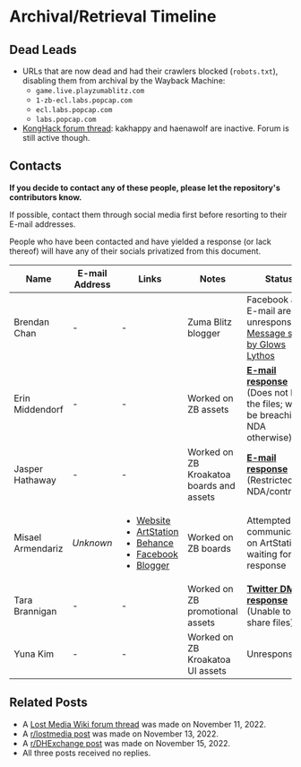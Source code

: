 # Archival/Retrieval Timeline

## Dead Leads
- URLs that are now dead and had their crawlers blocked (`robots.txt`), disabling them
  from archival by the Wayback Machine:
  - `game.live.playzumablitz.com`
  - `1-zb-ecl.labs.popcap.com`
  - `ecl.labs.popcap.com`
  - `labs.popcap.com`
- [KongHack forum thread][kh]: kakhappy and haenawolf are inactive.
  Forum is still active though.

[kh]: https://konghack.com/topic/5710-zuma_blitz?p=46521/

## Contacts
**If you decide to contact any of these people, please let the repository's
contributors know.**

If possible, contact them through social media first before resorting to
their E-mail addresses.

People who have been contacted and have yielded a response (or lack thereof)
will have any of their socials privatized from this document.
<table>
<thead>
  <tr>
    <th>Name</th>
    <th>E-mail Address</th>
    <th>Links</th>
    <th>Notes</th>
    <th>Status</th>
  </tr>
</thead>
<tbody>
  <tr>
    <td>Brendan Chan</td>
    <td>-</td>
    <td>-</td>
    <td>Zuma Blitz blogger</td>
    <td>
      Facebook and E-mail are unresponsive.
      <a href="Lead%20Responses/brendan_glowsmessenger.png">Message sent by Glows Lythos</a>
    </td>
  </tr>
  <tr>
    <td>Erin Middendorf</td>
    <td>-</td>
    <td>-</td>
    <td>Worked on ZB assets</td>
    <td>
      <a href="Lead%20Responses/erin.png"><b>E-mail response</b></a>
      (Does not have the files; would be breaching NDA otherwise)
    </td>
  </tr>
  <tr>
    <td>Jasper Hathaway</td>
    <td>-</td>
    <td>-</td>
    <td>Worked on ZB Kroakatoa boards and assets</td>
    <td>
      <a href="Lead%20Responses/jasper.png"><b>E-mail response</b></a>
      (Restricted by NDA/contract)
    </td>
  </tr>
  <tr>
    <td>Misael Armendariz</td>
    <td>
      <i>Unknown</i>
    </td>
    <td>
      <ul>
        <li>
          <a href="http://www.senorartist.com/">Website</a>
        </li>
        <li>
          <a href="https://www.artstation.com/misaelarmendariz">ArtStation</a>
        </li>
        <li>
          <a href="https://www.behance.net/misaelanim501a">Behance</a>
        </li>
        <li>
          <a href="https://www.facebook.com/senorartist/">Facebook</a>
        </li>
        <li>
          <a href="http://misaelarmendariz.blogspot.com/">Blogger</a>
        </li>
      </ul>
    </td>
    <td>Worked on ZB boards</td>
    <td>
      Attempted communication on ArtStation; waiting for response
    </td>
  </tr>
  <tr>
    <td>Tara Brannigan</td>
    <td>-</td>
    <td>-</td>
    <td>Worked on ZB promotional assets</td>
    <td>
      <a href="Lead%20Responses/tara.png"><b>Twitter DM response</b></a>
      (Unable to share files)
    </td>
  </tr>
  <tr>
    <td>Yuna Kim</td>
    <td>-</td>
    <td>-</td>
    <td>Worked on ZB Kroakatoa UI assets</td>
    <td>Unresponsive</td>
  </tr>
</tbody>
</table>

## Related Posts
- A [Lost Media Wiki forum thread][lmwf] was made on November 11, 2022.
- A [r/lostmedia post][rlm] was made on November 13, 2022.
- A [r/DHExchange post][dhe] was made on November 15, 2022.
- All three posts received no replies.

[lmwf]: https://forums.lostmediawiki.com/thread/10038/zuma-blitz-2010-facebook-flash
[rlm]: https://www.reddit.com/r/lostmedia/comments/yte2me/partially_lost_zuma_blitz_20102017_facebook_flash/
[dhe]: https://www.reddit.com/r/DHExchange/comments/yv8c4i/assets_for_zuma_blitz_facebook_flash_game_20102017/